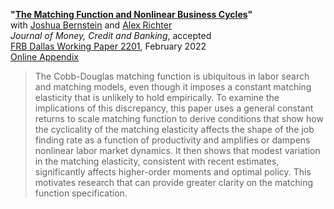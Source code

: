 **"[The Matching Function and Nonlinear Business Cycles](BRT-nonlinearities.pdf)"**  
with [Joshua Bernstein](https://www.linkedin.com/in/joshua-bernstein-47baa332) and [Alex Richter](http://www.alexrichterecon.com/)  
<em>Journal of Money, Credit and Banking</em>, accepted  
[FRB Dallas Working Paper 2201](https://doi.org/10.24149/wp2201), February 2022  
[Online Appendix](BRT-nonlinearities-appendix.pdf)  

> The Cobb-Douglas matching function is ubiquitous in labor search and matching models, even though it imposes a constant matching elasticity that is unlikely to hold empirically. To examine the implications of this discrepancy, this paper uses a general constant returns to scale matching function to derive conditions that show how the cyclicality of the matching elasticity affects the shape of the job finding rate as a function of productivity and amplifies or dampens nonlinear labor market dynamics. It then shows that modest variation in the matching elasticity, consistent with recent estimates, significantly affects higher-order moments and optimal policy. This motivates research that can provide greater clarity on the matching function specification.